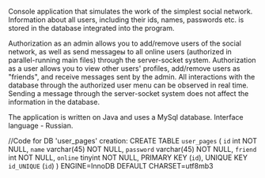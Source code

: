 Console application that simulates the work of the simplest social network. 
Information about all users, including their ids, names, passwords etc. is stored in the database integrated into the program.

Authorization as an admin allows you to add/remove users of the social network, as well as send messageы to all online users (authorized in parallel-running main files) through the server-socket system.
Authorization as a user allows you to view other users' profiles, add/remove users as "friends", and receive messages sent by the admin.
All interactions with the database through the authorized user menu can be observed in real time.
Sending a message through the server-socket system does not affect the information in the database.

The application is written on Java and uses a MySql database. Interface language - Russian.


//Code for DB 'user_pages' creation:
  CREATE TABLE `user_pages` (
    `id` int NOT NULL,
    `name` varchar(45) NOT NULL,
    `password` varchar(45) NOT NULL,
    `friend` int NOT NULL,
    `online` tinyint NOT NULL,
    PRIMARY KEY (`id`),
    UNIQUE KEY `id_UNIQUE` (`id`)
  ) ENGINE=InnoDB DEFAULT CHARSET=utf8mb3
